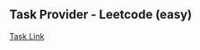 ## Task Provider - Leetcode (easy)

[Task Link](https://leetcode.com/problems/big-countries/?envType=study-plan-v2&envId=top-sql-50)
    